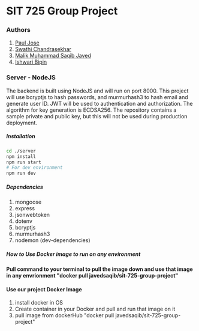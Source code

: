 # SIT 725 Group Project

### Authors

1. [Paul Jose](https://github.com/s221061447)
2. [Swathi Chandrasekhar](https://github.com/SwathiReddy1862)
3. [Malik Muhammad Saqib Javed](https://github.com/javedsaqib94)
4. [Ishwari Bipin](https://github.com/ishwarikamat7)

### Server - NodeJS

The backend is built using NodeJS and will run on port 8000.
This project will use bcryptjs to hash passwords, and murmurhash3 to hash email and generate user ID.
JWT will be used to authentication and authorization. The algorithm for key generation is ECDSA256. The repository contains a sample private and public key, but this will not be used during production deployment.

##### Installation

```bash
cd ./server
npm install
npm run start
# For dev environment
npm run dev
```

##### Dependencies

1. mongoose
2. express
3. jsonwebtoken
4. dotenv
5. bcryptjs
6. murmurhash3
7. nodemon (dev-dependencies)



##### How to Use Docker image to run on any environment 

#### Pull command to your terminal to pull the image down and use that image in any envrionment  "docker pull javedsaqib/sit-725-group-project" 

#### Use our project Docker Image

1. install docker in OS
2. Create container in your Docker and pull and run that image on it 
3. pull image from dockerHub "docker pull javedsaqib/sit-725-group-project"

